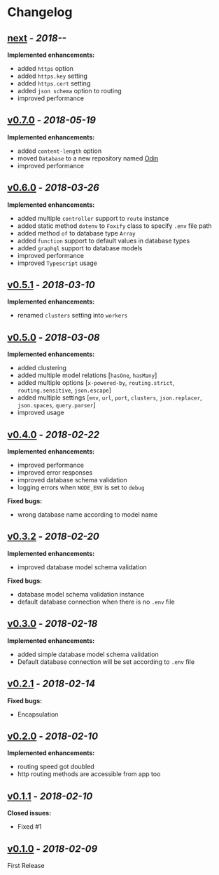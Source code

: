 # Changelog

## [next](https://github.com/foxifyjs/foxify/releases/tag/next) - *2018-__-__*

**Implemented enhancements:**

- added `https` option
- added `https.key` setting
- added `https.cert` setting
- added `json schema` option to routing
- improved performance

## [v0.7.0](https://github.com/foxifyjs/foxify/releases/tag/v0.7.0) - *2018-05-19*

**Implemented enhancements:**

- added `content-length` option
- moved `Database` to a new repository named [Odin](https://github.com/foxifyjs/odin)
- improved performance

## [v0.6.0](https://github.com/foxifyjs/foxify/releases/tag/v0.6.0) - *2018-03-26*

**Implemented enhancements:**

- added multiple `controller` support to `route` instance
- added static method `dotenv` to `Foxify` class to specify `.env` file path
- added method `of` to database type `Array`
- added `function` support to default values in database types
- added `graphql` support to database models
- improved performance
- improved `Typescript` usage

## [v0.5.1](https://github.com/foxifyjs/foxify/releases/tag/v0.5.1) - *2018-03-10*

**Implemented enhancements:**

- renamed `clusters` setting into `workers`

## [v0.5.0](https://github.com/foxifyjs/foxify/releases/tag/v0.5.0) - *2018-03-08*

**Implemented enhancements:**

- added clustering
- added multiple model relations [`hasOne`, `hasMany`]
- added multiple options [`x-powered-by`, `routing.strict`, `routing.sensitive`, `json.escape`]
- added multiple settings [`env`, `url`, `port`, `clusters`, `json.replacer`, `json.spaces`, `query.parser`]
- improved usage

## [v0.4.0](https://github.com/foxifyjs/foxify/releases/tag/v0.4.0) - *2018-02-22*

**Implemented enhancements:**

- improved performance
- improved error responses
- improved database schema validation
- logging errors when `NODE_ENV` is set to `debug`

**Fixed bugs:**

- wrong database name according to model name

## [v0.3.2](https://github.com/foxifyjs/foxify/releases/tag/v0.3.2) - *2018-02-20*

**Implemented enhancements:**

- improved database model schema validation

**Fixed bugs:**

- database model schema validation instance
- default database connection when there is no `.env` file

## [v0.3.0](https://github.com/foxifyjs/foxify/releases/tag/v0.3.0) - *2018-02-18*

**Implemented enhancements:**

- added simple database model schema validation
- Default database connection will be set according to `.env` file

## [v0.2.1](https://github.com/foxifyjs/foxify/releases/tag/v0.2.1) - *2018-02-14*

**Fixed bugs:**

- Encapsulation

## [v0.2.0](https://github.com/foxifyjs/foxify/releases/tag/v0.2.0) - *2018-02-10*

**Implemented enhancements:**

- routing speed got doubled
- http routing methods are accessible from app too

## [v0.1.1](https://github.com/foxifyjs/foxify/releases/tag/v0.1.1) - *2018-02-10*

**Closed issues:**

- Fixed #1

## [v0.1.0](https://github.com/foxifyjs/foxify/releases/tag/v0.1.0) - *2018-02-09*

First Release
